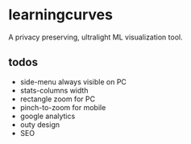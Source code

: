 # learningcurves
A privacy preserving, ultralight ML visualization tool.

## todos
- side-menu always visible on PC
- stats-columns width
- rectangle zoom for PC
- pinch-to-zoom for mobile
- google analytics
- outy design
- SEO